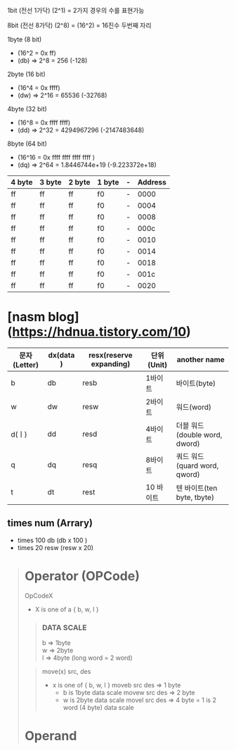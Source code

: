 1bit (전선 1가닥) (2^1) = 2가지 경우의 수를 표현가능

8bit (전선 8가닥) (2^8) = (16^2) = 16진수 두번째 자리

1byte (8 bit)
- (16^2 = 0x ff)
- (db) => 2^8 = 256 (-128)  

2byte (16 bit)
- (16^4 = 0x ffff)
- (dw) => 2^16 = 65536 (-32768)  

4byte (32 bit)
- (16^8 = 0x ffff ffff)
- (dd) => 2^32 = 4294967296 (-2147483648)  

8byte (64 bit)
- (16^16 = 0x ffff ffff ffff ffff )
- (dq) => 2^64 = 1.8446744e+19 (-9.223372e+18)  

|4 byte|3 byte|2 byte|1 byte|-|Address|
|---|---|---|---|---|---|
|ff|ff|ff|f0|-|0000|
|ff|ff|ff|f0|-|0004|
|ff|ff|ff|f0|-|0008|
|ff|ff|ff|f0|-|000c|
|ff|ff|ff|f0|-|0010|
|ff|ff|ff|f0|-|0014|
|ff|ff|ff|f0|-|0018|
|ff|ff|ff|f0|-|001c|
|ff|ff|ff|f0|-|0020|


# [nasm blog] (https://hdnua.tistory.com/10)
| 문자(Letter) | dx(data )| resx(reserve expanding) | 단위(Unit) | another name |
|---|---|---|---|---|
| b | db | resb | 1바이트 | 바이트(byte) |
| w | dw | resw | 2바이트 | 워드(word) |
| d(ㅣ) | dd | resd | 4바이트 | 더블 워드(double word, dword) |
| q | dq | resq | 8바이트 | 쿼드 워드(quard word, qword) |
| t | dt | rest | 10 바이트 | 텐 바이트(ten byte, tbyte) |
## times num (Arrary)
- times 100 db (db x 100 )
- times 20 resw  (resw x 20)

> # Operator (OPCode)
> OpCodeX
> - X is one of a { b, w, l }
>
>> ### DATA SCALE
>> b => 1byte  
>> w => 2byte  
>> l => 4byte (long word = 2 word)
> 
>> move(x) src, des
>> - x is one of { b, w, l }
>> moveb src des => 1 byte
>>   - b is 1byte data scale
>> movew src des => 2 byte
>>   - w is 2byte data scale
>> movel src des => 4 byte 
>>   = 1 is 2 word (4 byte) data scale
>  
> # Operand
>
>
>
>
>
>
>
>
>
>
>
>
>
>
>
>
>
>
>
>
>
>
>
>
>
>
>


